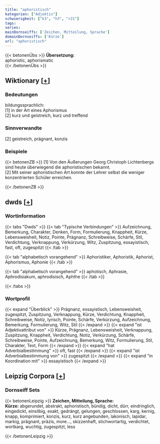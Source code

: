 ```yaml
---
title: "aphoristisch"
kategorien: ["Adjektiv"]
schwierigkeit: ["k3", "h3", "r21"]
tags:
series:
mainDornseiffs: ['Zeichen, Mitteilung, Sprache']
domainDornseiffs: ['Kürze']
url: "aphoristisch"
---
```


{{< betonenÜbs >}}
**Übersetzung:**  
aphoristic, aphorismatic  
{{< /betonenÜbs >}}

## Wiktionary [[+](https://de.wiktionary.org/wiki/aphoristisch)]

### Bedeutungen
bildungssprachlich:  
[1] in der Art eines Aphorismus  
[2] kurz und geistreich, kurz und treffend  

### Sinnverwandte
[2] geistreich, prägnant, konzis  

### Beispiele
{{< betonenZB >}}
[1] Von den Äußerungen Georg Christoph Lichtenbergs sind heute überwiegend die aphoristischen bekannt.  
[2] Mit seiner aphoristischen Art konnte der Lehrer selbst die weniger konzentrierten Schüler erreichen.  

{{< /betonenZB >}}


## dwds [[+](https://www.dwds.de/wb/aphoristisch)]

### Wortinformation
{{< tabs "Dwds" >}}
{{< tab "Typische Verbindungen" >}}
Aufzeichnung, Bemerkung, Charakter, Denken, Form, Formulierung, Knappheit, Kürze, Lebensweisheit, Notiz, Pointe, Prägnanz, Schreibweise, Schärfe, Stil, Verdichtung, Verknappung, Verkürzung, Witz, Zuspitzung, essayistisch, fast, oft, zugespitzt
{{< /tab >}}

{{< tab "alphabetisch vorangehend" >}}
Aphoristiker, Aphoristik, Aphorist, Aphorismus, Aphonie
{{< /tab >}}

{{< tab "alphabetisch vorangehend" >}}
aphotisch, Aphrasie, Aphrodisiakum, aphrodisisch, Aphthe
{{< /tab >}}

{{< /tabs >}}

### Wortprofil
{{< expand "Überblick" >}} Prägnanz, essayistisch, Lebensweisheit, zugespitzt, Zuspitzung, Verknappung, Kürze, Verdichtung, Knappheit, Schreibweise, Notiz, lyrisch, Pointe, Schärfe, Verkürzung, Aufzeichnung, Bemerkung, Formulierung, Witz, Stil {{< /expand >}}
{{< expand "ist Adjektivattribut von" >}} Kürze, Prägnanz, Lebensweisheit, Verknappung, Zuspitzung, Knappheit, Verdichtung, Notiz, Verkürzung, Schärfe, Schreibweise, Pointe, Aufzeichnung, Bemerkung, Witz, Formulierung, Stil, Charakter, Text, Form {{< /expand >}}
{{< expand "hat Adverbialbestimmung" >}} oft, fast {{< /expand >}}
{{< expand "ist Adverbialbestimmung von" >}} zugespitzt {{< /expand >}}
{{< expand "in Koordination mit" >}} essayistisch {{< /expand >}}

## Leipzig Corpora [[+](https://corpora.uni-leipzig.de/en/res?word=aphoristisch&corpusId=deu_newscrawl-public_2018)]

### Dornseiff Sets
{{< betonenLeipzig >}}
**Zeichen, Mitteilung, Sprache:**  
**Kürze:** abgerundet, abstrakt, aphoristisch, bündig, dicht, dürr, eindringlich, eingedickt, einsilbig, exakt, gedrängt, gelungen, geschlossen, karg, kernig, knapp, komprimiert, konzis, kurz, kurz angebunden, lakonisch, lapidar, markig, prägnant, präzis, more..., skizzenhaft, stichwortartig, verdichtet, wortkarg, wuchtig, zugespitzt, less  

{{< /betonenLeipzig >}}
